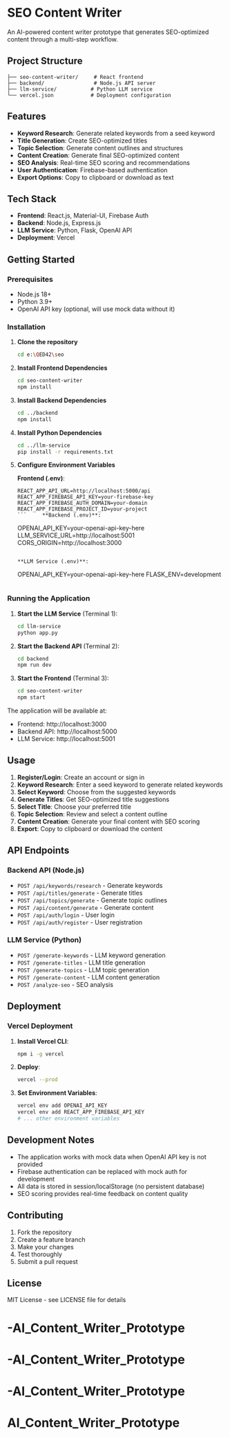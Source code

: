 # SEO Content Writer

An AI-powered content writer prototype that generates SEO-optimized content through a multi-step workflow.

## Project Structure

```
├── seo-content-writer/     # React frontend
├── backend/                # Node.js API server
├── llm-service/           # Python LLM service
└── vercel.json            # Deployment configuration
```

## Features

- **Keyword Research**: Generate related keywords from a seed keyword
- **Title Generation**: Create SEO-optimized titles
- **Topic Selection**: Generate content outlines and structures
- **Content Creation**: Generate final SEO-optimized content
- **SEO Analysis**: Real-time SEO scoring and recommendations
- **User Authentication**: Firebase-based authentication
- **Export Options**: Copy to clipboard or download as text

## Tech Stack

- **Frontend**: React.js, Material-UI, Firebase Auth
- **Backend**: Node.js, Express.js
- **LLM Service**: Python, Flask, OpenAI API
- **Deployment**: Vercel

## Getting Started

### Prerequisites

- Node.js 18+
- Python 3.9+
- OpenAI API key (optional, will use mock data without it)

### Installation

1. **Clone the repository**
   ```bash
   cd e:\QED42\seo
   ```

2. **Install Frontend Dependencies**
   ```bash
   cd seo-content-writer
   npm install
   ```

3. **Install Backend Dependencies**
   ```bash
   cd ../backend
   npm install
   ```

4. **Install Python Dependencies**
   ```bash
   cd ../llm-service
   pip install -r requirements.txt
   ```

5. **Configure Environment Variables**
   
   **Frontend (.env)**:
   ```
   REACT_APP_API_URL=http://localhost:5000/api
   REACT_APP_FIREBASE_API_KEY=your-firebase-key
   REACT_APP_FIREBASE_AUTH_DOMAIN=your-domain
   REACT_APP_FIREBASE_PROJECT_ID=your-project
   ```     **Backend (.env)**:
   ```
   OPENAI_API_KEY=your-openai-api-key-here
   LLM_SERVICE_URL=http://localhost:5001
   CORS_ORIGIN=http://localhost:3000
   ```
   
   **LLM Service (.env)**:
   ```
   OPENAI_API_KEY=your-openai-api-key-here
   FLASK_ENV=development
   ```

### Running the Application

1. **Start the LLM Service** (Terminal 1):
   ```bash
   cd llm-service
   python app.py
   ```

2. **Start the Backend API** (Terminal 2):
   ```bash
   cd backend
   npm run dev
   ```

3. **Start the Frontend** (Terminal 3):
   ```bash
   cd seo-content-writer
   npm start
   ```

The application will be available at:
- Frontend: http://localhost:3000
- Backend API: http://localhost:5000
- LLM Service: http://localhost:5001

## Usage

1. **Register/Login**: Create an account or sign in
2. **Keyword Research**: Enter a seed keyword to generate related keywords
3. **Select Keyword**: Choose from the suggested keywords
4. **Generate Titles**: Get SEO-optimized title suggestions
5. **Select Title**: Choose your preferred title
6. **Topic Selection**: Review and select a content outline
7. **Content Creation**: Generate your final content with SEO scoring
8. **Export**: Copy to clipboard or download the content

## API Endpoints

### Backend API (Node.js)
- `POST /api/keywords/research` - Generate keywords
- `POST /api/titles/generate` - Generate titles
- `POST /api/topics/generate` - Generate topic outlines
- `POST /api/content/generate` - Generate content
- `POST /api/auth/login` - User login
- `POST /api/auth/register` - User registration

### LLM Service (Python)
- `POST /generate-keywords` - LLM keyword generation
- `POST /generate-titles` - LLM title generation
- `POST /generate-topics` - LLM topic generation
- `POST /generate-content` - LLM content generation
- `POST /analyze-seo` - SEO analysis

## Deployment

### Vercel Deployment

1. **Install Vercel CLI**:
   ```bash
   npm i -g vercel
   ```

2. **Deploy**:
   ```bash
   vercel --prod
   ```

3. **Set Environment Variables**:
   ```bash
   vercel env add OPENAI_API_KEY
   vercel env add REACT_APP_FIREBASE_API_KEY
   # ... other environment variables
   ```

## Development Notes

- The application works with mock data when OpenAI API key is not provided
- Firebase authentication can be replaced with mock auth for development
- All data is stored in session/localStorage (no persistent database)
- SEO scoring provides real-time feedback on content quality

## Contributing

1. Fork the repository
2. Create a feature branch
3. Make your changes
4. Test thoroughly
5. Submit a pull request

## License

MIT License - see LICENSE file for details
# -AI_Content_Writer_Prototype
# -AI_Content_Writer_Prototype
# -AI_Content_Writer_Prototype
# AI_Content_Writer_Prototype
